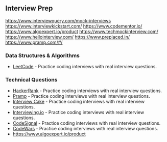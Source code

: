 ## Interview Prep

<https://www.interviewquery.com/mock-interviews>
<https://www.interviewkickstart.com/>
<https://www.codementor.io/>
<https://www.algoexpert.io/product>
<https://www.techmockinterview.com/>
<https://www.hellointerview.com/>
<https://www.preplaced.in/>
<https://www.pramp.com/#/>

### Data Structures & Algorithms

- [LeetCode](https://leetcode.com/) - Practice coding interviews with real interview questions.

### Technical Questions

- [HackerRank](https://www.hackerrank.com/) - Practice coding interviews with real interview questions.
- [Pramp](https://www.pramp.com/) - Practice coding interviews with real interview questions.
- [Interview Cake](https://www.interviewcake.com/) - Practice coding interviews with real interview questions.
- [Interviewing.io](https://interviewing.io/) - Practice coding interviews with real interview questions.
- [CodeSignal](https://codesignal.com/) - Practice coding interviews with real interview questions.
- [CodeWars](https://www.codewars.com/) - Practice coding interviews with real interview questions.
- <https://www.algoexpert.io/product>
